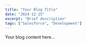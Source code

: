 ```yaml
---
title: "Your Blog Title"
date: "2024-12-15"
excerpt: "Brief description"
tags: ["Salesforce", "Development"]
---
```


Your blog content here...
